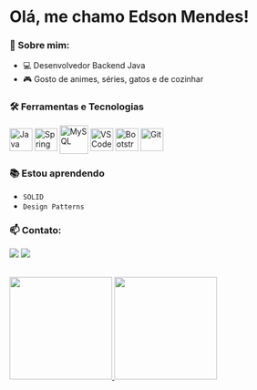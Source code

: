 # Olá, me chamo Edson Mendes! 

### :speech_balloon: Sobre mim:
- :computer: Desenvolvedor Backend Java
- :video_game: Gosto de animes, séries, gatos e de cozinhar

### :hammer_and_wrench: Ferramentas e Tecnologias
<div style="display: inline_block">
  <img align="center" alt="Java" src="https://cdn.jsdelivr.net/gh/devicons/devicon/icons/java/java-original.svg" width="40" height="40"/>
  <img align="center" alt="Spring" src="https://cdn.jsdelivr.net/gh/devicons/devicon/icons/spring/spring-original-wordmark.svg" width="40" height="40"/>
  <img align="center" alt="MySQL" src="https://cdn.jsdelivr.net/gh/devicons/devicon/icons/mysql/mysql-original-wordmark.svg" width="50" height="50"/>
  <img align="center" alt="VSCode" src="https://cdn.jsdelivr.net/gh/devicons/devicon/icons/vscode/vscode-original-wordmark.svg" width="40" height="40"/>
  <img align="center" alt="Bootstrap" src="https://cdn.jsdelivr.net/gh/devicons/devicon/icons/bootstrap/bootstrap-original-wordmark.svg" width="40" height="40"/>
  <img align="center" alt="Git" src="https://cdn.jsdelivr.net/gh/devicons/devicon/icons/git/git-original.svg" width="40" height="40"/>
</div>

### :books: Estou aprendendo
- `SOLID`
- `Design Patterns`

### :mailbox: Contato:
<a href="https://www.linkedin.com/in/edson-mendes-6ab495143/" target="_blank"><img src="https://img.shields.io/badge/-LinkedIn-%230077B5?style=for-the-badge&logo=linkedin&logoColor=white" target="_blank"></a>
<a href = "mailto:edson.luiz.mendes@hotmail.com"><img src="https://img.shields.io/badge/Outlook-D14836?style=for-the-badge&logo=Microsoft%20Outlook&logoColor=white&color=blue" target="_blank"></a>
<br><br>
<div>
<a href="https://github.com/Edson-Mendes">
<img height="180em" src="https://github-readme-stats.vercel.app/api/top-langs/?username=Edson-Mendes&layout=compact&langs_count=7&theme=dracula"/>
<img height="180em" src="https://github-readme-stats.vercel.app/api?username=Edson-Mendes&show_icons=true&theme=dracula&count_private=true"/>
</div>
